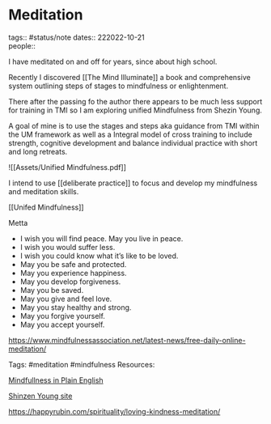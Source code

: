 #  Meditation
tags:: #status/note
dates:: 222022-10-21  
people::  


I have meditated on and off for years, since about high school. 

Recently I discovered [[The Mind Illuminate]]  a book and comprehensive system outlining steps of stages to mindfulness or enlightenment.

There after the passing fo the author there appears to be much less support for training in TMI so I am exploring unified Mindfulness from Shezin Young.

A goal of mine is to use the stages and steps aka guidance from TMI within the UM framework as well as a Integral model of cross training to include strength, cognitive development and balance individual practice with short and long retreats. 

![[Assets/Unified Mindfulness.pdf]]

I intend to use [[deliberate practice]] to focus and develop my mindfulness and meditation skills. 

[[Unifed Mindfulness]]

Metta 
-   I wish you will find peace. May you live in peace.
-   I wish you would suffer less.
-   I wish you could know what it’s like to be loved.
-   May you be safe and protected.
-   May you experience happiness.
-   May you develop forgiveness.
-   May you be saved.
-   May you give and feel love.
-   May you stay healthy and strong.
-   May you forgive yourself.
-   May you accept yourself.


https://www.mindfulnessassociation.net/latest-news/free-daily-online-meditation/

Tags:
#meditation #mindfulness 
Resources:


[Mindfullness in Plain English](https://mindfulness-in-plain-english.github.io/)

[Shinzen Young site](https://www.shinzen.org/resources/)

https://happyrubin.com/spirituality/loving-kindness-meditation/
